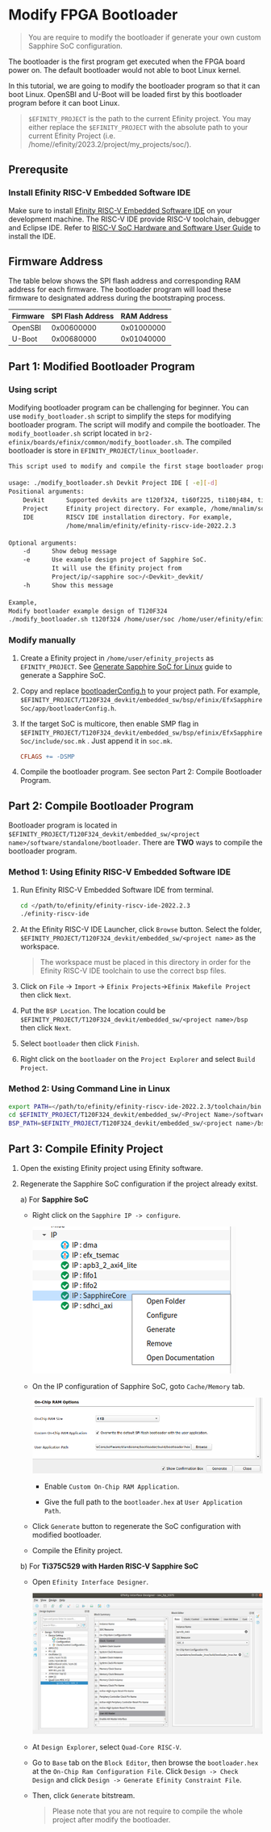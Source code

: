 # Modify FPGA Bootloader

> You are require to modify the bootloader if generate your own custom Sapphire SoC configuration.

The bootloader is the first program get executed when the FPGA board power on. The default bootloader would not able to boot Linux kernel. 

In this tutorial, we are going to modify the bootloader program so that it can boot Linux. OpenSBI and U-Boot will be loaded first by this bootloader program before it can boot Linux.

> `$EFINITY_PROJECT` is the path to the current Efinity project. You may either replace the `$EFINITY_PROJECT` with the absolute path to your current Efinity Project (i.e. /home/<username>/efinity/2023.2/project/my_projects/soc/).

## Prerequsite

### Install Efinity RISC-V Embedded Software IDE

Make sure to install [Efinity RISC-V Embedded Software IDE](https://www.efinixinc.com/support/ip/riscv-sdk.php) on your development machine. The RISC-V IDE provide RISC-V toolchain, debugger and Eclipse IDE. Refer to [RISC-V SoC Hardware and Software User Guide](https://www.efinixinc.com/support/docsdl.php?s=ef&pn=SAPPHIREUG) to install the IDE.

## Firmware Address

The table below shows the SPI flash address and corresponding RAM address for each firmware. The bootloader program will load these firmware to designated address during the bootstraping process.

| Firmware | SPI Flash Address | RAM Address |
| -------- | ----------------- | ----------- |
| OpenSBI  | 0x00600000        | 0x01000000  |
| U-Boot   | 0x00680000        | 0x01040000  |

## Part 1: Modified Bootloader Program

### Using script

Modifying bootloader program can be challenging for beginner. You can use `modify_bootloader.sh` script to simplify the steps for modifying bootloader program. The script will modify and compile the bootloader. The `modify_bootloader.sh`  script located in `br2-efinix/boards/efinix/common/modify_bootloader.sh`. The compiled bootloader is store in `EFINITY_PROJECT/linux_bootloader`.

```bash
This script used to modify and compile the first stage bootloader program for booting Linux.

usage: ./modify_bootloader.sh Devkit Project IDE [ -e][-d]
Positional arguments:
	Devkit		Supported devkits are t120f324, ti60f225, ti180j484, ti375c529
	Project		Efinity project directory. For example, /home/mnalim/soc
	IDE		    RISCV IDE installation directory. For example,
			    /home/mnalim/efinity/efinity-riscv-ide-2022.2.3

Optional arguments:
	-d		Show debug message
	-e		Use example design project of Sapphire SoC.
			It will use the Efinity project from
			Project/ip/<sapphire soc>/<Devkit>_devkit/
	-h		Show this message

Example,
Modify bootloader example design of T120F324
./modify_bootloader.sh t120f324 /home/user/soc /home/user/efinity/efinity-riscv-ide-2022.2.3 -e
```

### Modify manually

1. Create a Efinity project in `/home/user/efinity_projects` as `EFINITY_PROJECT`. See [Generate Sapphire SoC for Linux](generate_sapphire_soc_for_linux.md) guide to generate a Sapphire SoC.

2. Copy and replace [bootloaderConfig.h](board/efinix/common/bootloaderConfig.h) to your project path. For example, `$EFINITY_PROJECT/T120F324_devkit/embedded_sw/bsp/efinix/EfxSapphireSoc/app/bootloaderConfig.h`.

3. If the target SoC is multicore, then enable SMP flag in `$EFINITY_PROJECT/T120F324_devkit/embedded_sw/bsp/efinix/EfxSapphireSoc/include/soc.mk` . Just append it in `soc.mk`.
   
   ```makefile
   CFLAGS += -DSMP
   ```

4. Compile the bootloader program. See secton Part 2: Compile Bootloader Program.

## Part 2: Compile Bootloader Program

Bootloader program is located in `$EFINITY_PROJECT/T120F324_devkit/embedded_sw/<project name>/software/standalone/bootloader`. There are **TWO** ways to compile the bootloader program.

### Method 1: Using Efinity RISC-V Embedded Software IDE

1. Run Efinity RISC-V Embedded Software IDE from terminal.
   
   ```bash
   cd </path/to/efinity/efinity-riscv-ide-2022.2.3
   ./efinity-riscv-ide
   ```

2. At the Efinity RISC-V IDE Launcher, click `Browse` button. Select the folder, `$EFINITY_PROJECT/T120F324_devkit/embedded_sw/<project name>` as the workspace.
   
   > The workspace must be placed in this directory in order for the Efinity RISC-V IDE toolchain to use the correct bsp files.

3. Click on `File` -> `Import` -> `Efinix Projects`->`Efinix Makefile Project` then click `Next`.

4. Put the `BSP Location`. The location could be `$EFINITY_PROJECT/T120F324_devkit/embedded_sw/<project name>/bsp` then click `Next`.

5. Select `bootloader` then click `Finish`.

6. Right click on the `bootloader` on the `Project Explorer` and select `Build Project`.

### Method 2: Using Command Line in Linux

```bash
export PATH=</path/to/efinity/efinity-riscv-ide-2022.2.3/toolchain/bin:$PATH
cd $EFINITY_PROJECT/T120F324_devkit/embedded_sw/<Project Name>/software/standalone/bootloader
BSP_PATH=$EFINITY_PROJECT/T120F324_devkit/embedded_sw/<project name>/bsp/efinix/EfxSapphireSoc make
```

## Part 3: Compile Efinity Project

1. Open the existing Efinity project using Efinity software.

2. Regenerate the Sapphire SoC configuration if the project already exitst.
   
   a) For **Sapphire SoC**
   
   - Right click on the `Sapphire IP -> configure`.
     
     ![](img/sapphire_configure.png)
   
   - On the IP configuration of Sapphire SoC, goto `Cache/Memory` tab.
     
     ![](img/on-chip-ram.png)
     
     - Enable `Custom On-Chip RAM Application`.
     
     - Give the full path to the `bootloader.hex` at `User Application Path`.
   
   - Click `Generate` button to regenerate the SoC configuration with modified bootloader.
   
   - Compile the Efinity project.
   
   b) For **Ti375C529 with Harden RISC-V Sapphire SoC**
   
   - Open `Efinity Interface Designer`.
     
     ![](img/on-chip-ram-harden-soc.png)
   
   - At `Design Explorer`, select `Quad-Core RISC-V`.
   
   - Go to `Base` tab on the `Block Editor`, then browse the `bootloader.hex` at the `On-Chip Ram Configuration File`. Click `Design -> Check Design` and click `Design -> Generate Efinity Constraint File`.
   
   - Then, click `Generate` bitstream.
     
     > Please note that you are not require to compile the whole project after modify the bootloader.
